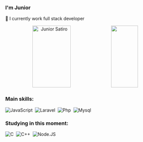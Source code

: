 ### I'm Junior



 🔭 I currently work full stack developer


<div align="center">  
  <img width="49%" height="195px" src="https://github-readme-stats.vercel.app/api?username=bobzinx&show_icons=true&count_private=true&hide_border=true&title_color=ff92a3&icon_color=ff71a2&text_color=c9d1d9&bg_color=0d1117" alt="Junior Satiro" /> 
  <img width="41%" height="195px" src="https://github-readme-stats.vercel.app/api/top-langs/?username=bobzinx&layout=compact&hide_border=true&title_color=ff91a4&text_color=ff91a4&bg_color=0d1117" />
</div>

 ### Main skills:
![JavaScript](https://img.shields.io/badge/-JavaScript-0D1117?style=for-the-badge&logo=javascript&labelColor=0D1117)&nbsp;
![Laravel](https://img.shields.io/badge/-laravel-0D1117?style=for-the-badge&logo=laravel&labelColor=0D1117)&nbsp;
![Php](https://img.shields.io/badge/-php-0D1117?style=for-the-badge&logo=php&logoColor=purple&labelColor=0D1117)&nbsp;
![Mysql](https://img.shields.io/badge/-Mysql-0D1117?style=for-the-badge&logo=Mysql&labelColor=0D1117&textColor=0D1117)&nbsp;

### Studying in this moment:
![C](https://img.shields.io/badge/-C-0D1117?style=for-the-badge&logo=C&labelColor=0D1117)&nbsp;
![C++](https://img.shields.io/badge/-C++-0D1117?style=for-the-badge&logo=C++&labelColor=0D1117&textColor=0D1117)&nbsp;
![Node.JS](https://img.shields.io/badge/-Node.JS-0D1117?style=for-the-badge&logo=node.js&labelColor=0D1117&textColor=0D1117)&nbsp;
